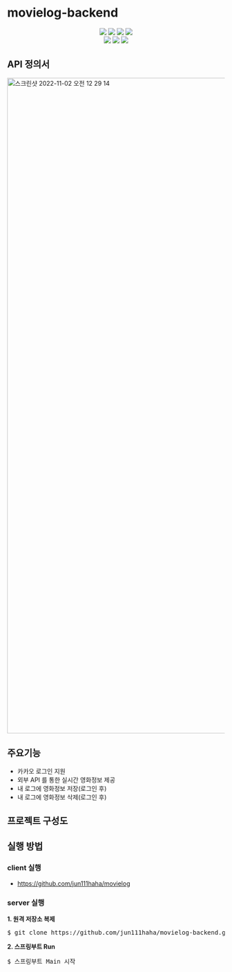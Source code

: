 # movielog-backend
<div align=center> 
  <img src="https://img.shields.io/badge/Java-007396?style=for-the-badge&logo=OpenJDK&logoColor=white">
  <img src="https://img.shields.io/badge/springboot-6DB33F?style=for-the-badge&logo=springboot&logoColor=black">
  <img src="https://img.shields.io/badge/springsecurity-6DB33F?style=for-the-badge&logo=springsecurity&logoColor=black">
  <img src="https://img.shields.io/badge/mysql-4479A1?style=for-the-badge&logo=mysql&logoColor=black">
  <br>
  <img src="https://img.shields.io/badge/hibernate-59666C?style=for-the-badge&logo=hibernate&logoColor=black">
  <img src="https://img.shields.io/badge/junit5-25A162?style=for-the-badge&logo=junit5&logoColor=black">
  <img src="https://img.shields.io/badge/gradle-02303A?style=for-the-badge&logo=gradle&logoColor=black">
  </br>
</div>

## API 정의서
<img width="1517" alt="스크린샷 2022-11-02 오전 12 29 14" src="https://user-images.githubusercontent.com/59434443/199272851-60e453be-bb16-44ed-ae55-0c4a639a6137.png">

## 주요기능
- 카카오 로그인 지원
- 외부 API 를 통한 실시간 영화정보 제공
- 내 로그에 영화정보 저장(로그인 후)
- 내 로그에 영화정보 삭제(로그인 후)

## 프로젝트 구성도

## 실행 방법
### client 실행
- https://github.com/jun111haha/movielog

### server 실행
**1. 원격 저장소 복제**
<pre>
$ git clone https://github.com/jun111haha/movielog-backend.git
</pre>

**2. 스프링부트 Run**
<pre>
$ 스프링부트 Main 시작
</pre>
